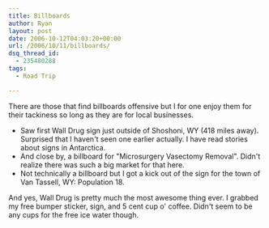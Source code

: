 ```yaml
---
title: Billboards
author: Ryan
layout: post
date: 2006-10-12T04:03:20+00:00
url: /2006/10/11/billboards/
dsq_thread_id:
  - 235480288
tags:
  - Road Trip

---
```

There are those that find billboards offensive but I for one enjoy them for
their tackiness so long as they are for local businesses.

  * Saw first Wall Drug sign just outside of Shoshoni, WY (418 miles away).
    Surprised that I haven't seen one earlier actually. I have read stories
    about signs in Antarctica.
  * And close by, a billboard for "Microsurgery Vasectomy Removal". Didn't
    realize there was such a big market for that here.
  * Not technically a billboard but I got a kick out of the sign for the town
    of Van Tassell, WY: Population 18.

And yes, Wall Drug is pretty much the most awesome thing ever. I grabbed my
free bumper sticker, sign, and 5 cent cup o' coffee. Didn't seem to be any cups
for the free ice water though.